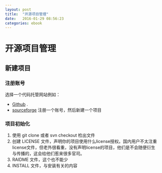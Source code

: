 ```yaml
---
layout: post
title:  "开源项目管理"
date:   2016-01-29 08:56:23
categories: ebook
---
```


开源项目管理
============

新建项目
--------

### 注册账号
选择一个代码托管网站例如：
- [Github](https://github.com/) .	
- [sourceforge](http://www.sourceforge.net/)
注册一个账号，然后新建一个项目

### 项目初始化
1. 使用 git clone 或者 svn checkout 检出文件
2. 创建 LICENSE 文件，声明你的项目使用什么license授权。国内用户不太注重license文件，但老外很看重，没有声明license的项目，他们是不会随便衍生与传播的，这会给他们惹来很多官司。
3. RAIDME 文件，这个也不能少
4. INSTALL 文件，与安装有关的内容

